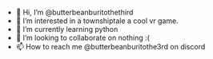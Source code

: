 - 👋 Hi, I’m @butterbeanburitothethird
- 👀 I’m interested in a townshiptale a cool vr game.
- 🌱 I’m currently learning python
- 💞️ I’m looking to collaborate on nothing :(
- 📫 How to reach me @butterbeanburitothe3rd on discord

<!---
butterbeanburitothethird/butterbeanburitothethird is a ✨ special ✨ repository because its `README.md` (this file) appears on your GitHub profile.
You can click the Preview link to take a look at your changes.
--->

